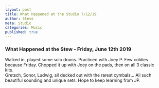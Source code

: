 ```yaml
---
layout: post
title: What Happened at the Studio 7/12/19
author: Steve
meta: Studio
categories: Music
published: true
---
```

### What Happened at the Stew - Friday, June 12th 2019
Walked in, played some solo drums.
Practiced with Joey P. 
Few coldies because Friday. 
Chopped it up with Joey on the pads, then on all 3 classic kits.  
Gretsch, Sonor, Ludwig, all decked out with the rarest cymbals...  All such beautiful sounding and unique sets. 
Hope to keep learning from JP. 
